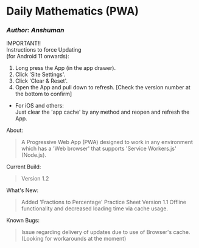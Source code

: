 # Daily Mathematics (PWA)
### _Author: Anshuman_
IMPORTANT!!\
Instructions to force Updating\
(for Android 11 onwards):
1. Long press the App (in the app drawer).
2. Click 'Site Settings'.
3. Click 'Clear & Reset'.
4. Open the App and pull down to refresh. [Check the version number at the bottom to confirm]

* For iOS and others:\
Just clear the 'app cache' by any method and reopen and refresh the App. 

About:
> A Progressive Web App (PWA) designed to work in any environment which has a 'Web browser' that supports 'Service Workers.js' (Node.js). 

Current Build:
>Version 1.2

What's New:
>Added 'Fractions to Percentage' Practice Sheet
>Version 1.1
>Offline functionality and decreased loading time via cache usage.

Known Bugs:
>Issue regarding delivery of updates due to use of Browser's cache. (Looking for workarounds at the moment)
